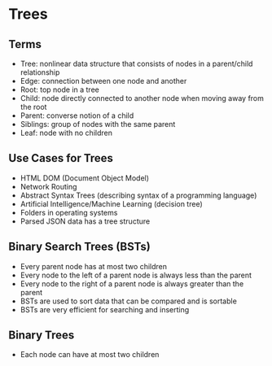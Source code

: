 # Trees

## Terms

- Tree: nonlinear data structure that consists of nodes in a parent/child relationship
- Edge: connection between one node and another
- Root: top node in a tree
- Child: node directly connected to another node when moving away from the root
- Parent: converse notion of a child
- Siblings: group of nodes with the same parent
- Leaf: node with no children

## Use Cases for Trees

- HTML DOM (Document Object Model)
- Network Routing
- Abstract Syntax Trees (describing syntax of a programming language)
- Artificial Intelligence/Machine Learning (decision tree)
- Folders in operating systems
- Parsed JSON data has a tree structure

## Binary Search Trees (BSTs)

- Every parent node has at most two children
- Every node to the left of a parent node is always less than the parent
- Every node to the right of a parent node is always greater than the parent
- BSTs are used to sort data that can be compared and is sortable
- BSTs are very efficient for searching and inserting

## Binary Trees

- Each node can have at most two children
